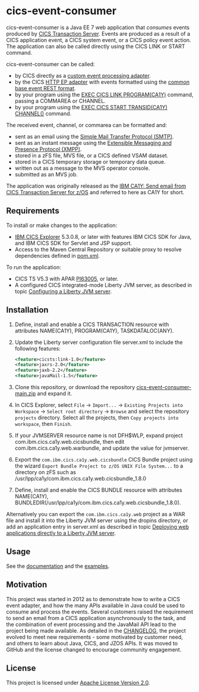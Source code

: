 # cics-event-consumer

cics-event-consumer is a Java EE 7 web application that _consumes_ events produced by [CICS Transaction Server](http://www.ibm.com/software/products/en/cics-tservers). Events are produced as a result of a CICS application event, a CICS system event, or a CICS policy event action. The application can also be called directly using the CICS LINK or START command.

cics-event-consumer can be called:

* by CICS directly as a [custom event processing adapter](https://www.ibm.com/support/knowledgecenter/SSGMCP_5.5.0/reference/event-processing/dfhep_event_processing_adapters.html).
* by the CICS [HTTP EP adapter](https://www.ibm.com/support/knowledgecenter/SSGMCP_5.5.0/reference/event-processing/dfhep_event_processing_http_adapter.html) with events formatted using the [common base event REST format](https://www.ibm.com/support/knowledgecenter/SSGMCP_5.5.0/reference/event-processing/dfhep_event_processing_cberformat.html).
* by your program using the [EXEC CICS LINK PROGRAM\(CA1Y\)](https://www.ibm.com/support/knowledgecenter/SSGMCP_5.5.0/reference/commands-api/dfhp4_link.html) command, passing a COMMAREA or CHANNEL.
* by your program using the [EXEC CICS START TRANSID\(CA1Y\) CHANNEL\(\)](https://www.ibm.com/support/knowledgecenter/SSGMCP_5.5.0/reference/commands-api/dfhp4_starttransidchannel.html) command.

The received event, channel, or commarea can be formatted and:

* sent as an email using the [Simple Mail Transfer Protocol \(SMTP\)](https://en.wikipedia.org/wiki/Simple_Mail_Transfer_Protocol).
* sent as an instant message using the [Extensible Messaging and Presence Protocol \(XMPP\)](https://en.wikipedia.org/wiki/XMPP).
* stored in a zFS file, MVS file, or a CICS defined VSAM dataset.
* stored in a CICS temporary storage or temporary data queue.
* written out as a message to the MVS operator console.
* submitted as an MVS job.

The application was originally released as the [IBM CA1Y: Send email from CICS Transaction Server for z/OS](http://www-01.ibm.com/support/docview.wss?uid=swg24033197) and referred to here as CA1Y for short.

## Requirements

To install or make changes to the application:

* [IBM CICS Explorer](https://developer.ibm.com/mainframe/products/downloads/eclipse-tools/) 5.3.0.8, or later with features IBM CICS SDK for Java, and IBM CICS SDK for Servlet and JSP support.
* Access to the Maven Central Repository or suitable proxy to resolve dependencies defined in [pom.xml](./blob/main/projects/com.ibm.cics.ca1y.web/pom.xml).

To run the application:

* CICS TS V5.3 with APAR [PI63005](http://www.ibm.com/support/docview.wss?crawler=1&uid=swg1PI63005), or later.
* A configured CICS integrated-mode Liberty JVM server, as described in topic [Configuring a Liberty JVM server](https://www.ibm.com/support/knowledgecenter/SSGMCP_5.5.0/configuring/java/config_jvmserver_liberty.html). 

## Installation

1. Define, install and enable a CICS TRANSACTION resource with attributes NAME\(CA1Y\), PROGRAM\(CA1Y\), TASKDATALOC\(ANY\).
2. Update the Liberty server configuration file server.xml to include the following features:

   ```xml
   <feature>cicsts:link-1.0</feature>
   <feature>jaxrs-2.0</feature>
   <feature>jaxb-2.2</feature>
   <feature>javaMail-1.5</feature>
   ```

3. Clone this repository, or download the repository [cics-event-consumer-main.zip](https://github.com/cicsdev/cics-event-consumer/archive/main.zip) and expand it.
4. In CICS Explorer, select `File` → `Import...` → `Existing Projects into Workspace` → `Select root directory` → `Browse` and select the repository `projects` directory. Select all the projects, then `Copy projects into workspace`, then `Finish`.
5. If your JVMSERVER resource name is not DFH$WLP, expand project com.ibm.cics.ca1y.web.cicsbundle, then edit com.ibm.cics.ca1y.web.warbundle, and update the value for jvmserver.
6. Export the `com.ibm.cics.ca1y.web.cicsbundle` CICS Bundle project using the wizard `Export Bundle Project to z/OS UNIX File System...` to a directory on zFS such as /usr/lpp/ca1y/com.ibm.cics.ca1y.web.cicsbundle\_1.8.0
7. Define, install and enable the CICS BUNDLE resource with attributes NAME\(CA1Y\), BUNDLEDIR\(/usr/lpp/ca1y/com.ibm.cics.ca1y.web.cicsbundle\_1.8.0\).

Alternatively you can export the `com.ibm.cics.ca1y.web` project as a WAR file and install it into the Liberty JVM server using the dropins directory, or add an application entry in server.xml as described in topic [Deploying web applications directly to a Liberty JVM server](https://www.ibm.com/support/knowledgecenter/SSGMCP_5.5.0/applications/deploying/create_libertyapp.html).

## Usage

See the [documentation](https://cicsdev.github.io/cics-event-consumer/) and the [examples](./tree/main/examples).

## Motivation

This project was started in 2012 as to demonstrate how to write a CICS event adapter, and how the many APIs available in Java could be used to consume and process the events. Several customers raised the requirement to send an email from a CICS application asynchronously to the task, and the combination of event processing and the JavaMail API lead to the project being made available. As detailed in the [CHANGELOG](./blob/main/CHANGELOG.md), the project evolved to meet new requirements - some motivated by customer need, and others to learn about Java, CICS, and JZOS APIs. It was moved to GitHub and the license changed to encourage community engagement.

## License

This project is licensed under [Apache License Version 2.0](./blob/main/LICENSE).

